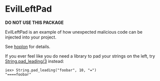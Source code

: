 # EvilLeftPad

**DO NOT USE THIS PACKAGE**

EvilLeftPad is an example of how unexpected malicious code can be injected into your project. 

See [hoplon](https://github.com/nietaki/hoplon) for details.

If you ever feel like you do need a library to pad your strings on the
left, try 
[String.pad_leading/3](https://hexdocs.pm/elixir/String.html#pad_leading/3) instead:

    iex> String.pad_leading("foobar", 10, "=")
    "====foobar"
